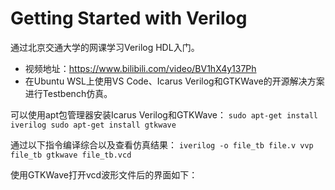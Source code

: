 # Getting Started with Verilog
通过北京交通大学的网课学习Verilog HDL入门。  
+ 视频地址：https://www.bilibili.com/video/BV1hX4y137Ph
+ 在Ubuntu WSL上使用VS Code、Icarus Verilog和GTKWave的开源解决方案进行Testbench仿真。


可以使用apt包管理器安装Icarus Verilog和GTKWave：
`
sudo apt-get install iverilog
sudo apt-get install gtkwave
`


通过以下指令编译综合以及查看仿真结果：
`
iverilog -o file_tb file.v
vvp file_tb
gtkwave file_tb.vcd
`


使用GTKWave打开vcd波形文件后的界面如下：
